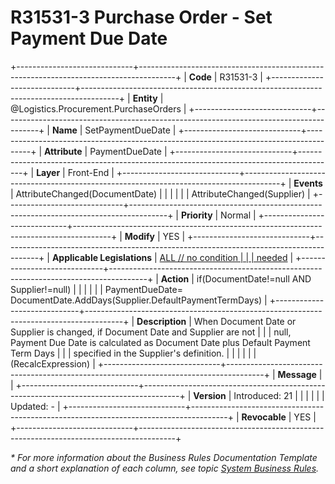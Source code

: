 ﻿---
erp.type: front-end-business-rule
erp.entity: Logistics.Procurement.PurchaseOrders
---

# R31531-3 Purchase Order - Set Payment Due Date
+-----------------------------+---------------------------------------------------------------------------------------+
| **Code**                    | R31531-3                                                                              |
+-----------------------------+---------------------------------------------------------------------------------------+
| **Entity**                  | @Logistics.Procurement.PurchaseOrders                                                                         |
+-----------------------------+---------------------------------------------------------------------------------------+
| **Name**                    | SetPaymentDueDate                                                                     |
+-----------------------------+---------------------------------------------------------------------------------------+
| **Attribute**               | PaymentDueDate                                                                        |
+-----------------------------+---------------------------------------------------------------------------------------+
| **Layer**                   | Front-End                                                                             |
+-----------------------------+---------------------------------------------------------------------------------------+
| **Events**                  | AttributeChanged(DocumentDate)                                                        |
|                             |                                                                                       |
|                             | AttributeChanged(Supplier)                                                            |
+-----------------------------+---------------------------------------------------------------------------------------+
| **Priority**                | Normal                                                                                |
+-----------------------------+---------------------------------------------------------------------------------------+
| **Modify**                  | YES                                                                                   |
+-----------------------------+---------------------------------------------------------------------------------------+
| **Applicable Legislations** | [ALL // no condition                                                                  |
|                             | needed](https://confluence.erp.net/display/techdoc/Country+Specific+Functionality)    |
+-----------------------------+---------------------------------------------------------------------------------------+
| **Action**                  | if(DocumentDate!=null AND Supplier!=null)                                             |
|                             |                                                                                       |
|                             | PaymentDueDate= DocumentDate.AddDays(Supplier.DefaultPaymentTermDays)                 |
+-----------------------------+---------------------------------------------------------------------------------------+
| **Description**             | When Document Date or Supplier is changed, if Document Date and Supplier are not      |
|                             | null, Payment Due Date is calculated as Document Date plus Default Payment Term Days  |
|                             | specified in the Supplier\'s definition.                                              |
|                             |                                                                                       |
|                             | (RecalcExpression)                                                                    |
+-----------------------------+---------------------------------------------------------------------------------------+
| **Message**                 |                                                                                       |
+-----------------------------+---------------------------------------------------------------------------------------+
| **Version**                 | Introduced: 21                                                                        |
|                             |                                                                                       |
|                             | Updated: -                                                                            |
+-----------------------------+---------------------------------------------------------------------------------------+
| **Revocable**               | YES                                                                                   |
+-----------------------------+---------------------------------------------------------------------------------------+

*\* For more information about the Business Rules Documentation Template and a short explanation of each column, see
topic [System Business Rules](../templates/template-description-system-business-rules.md).*

  

  
